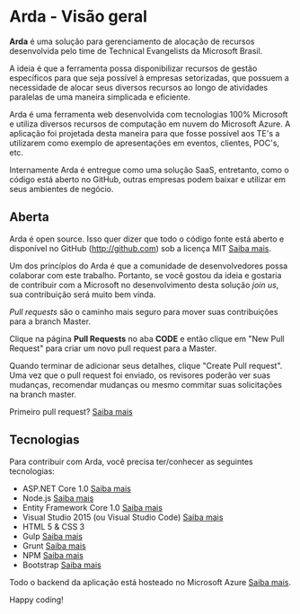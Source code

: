 # Arda - Visão geral
**Arda** é uma solução para gerenciamento de alocação de recursos desenvolvida pelo time de Technical Evangelists da Microsoft Brasil.

A ideia é que a ferramenta possa disponibilizar recursos de gestão específicos para que seja possível à empresas setorizadas, que possuem a necessidade de alocar seus diversos recursos ao longo de atividades paralelas de uma maneira simplicada e eficiente. 

Arda é uma ferramenta web desenvolvida com tecnologias 100% Microsoft e utiliza diversos recursos de computação em nuvem do Microsoft Azure. A aplicação foi projetada desta maneira para que fosse possível aos TE's a utilizarem como exemplo de apresentações em eventos, clientes, POC's, etc.

Internamente Arda é entregue como uma solução SaaS, entretanto, como o código está aberto no GitHub, outras empresas podem baixar e utilizar em seus ambientes de negócio.

## Aberta
Arda é open source. Isso quer dizer que todo o código fonte está aberto e disponível no GitHub (http://github.com) sob a licença MIT [Saiba mais](https://opensource.org/licenses/MIT).

Um dos princípios do Arda é que a comunidade de desenvolvedores possa colaborar com este trabalho. Portanto, se você gostou da ideia e gostaria de contribuir com a Microsoft no desenvolvimento desta solução _join us_, sua contribuição será muito bem vinda.

_Pull requests_ são o caminho mais seguro para mover suas contribuições para a branch Master.

Clique na página **Pull Requests** no aba **CODE** e então clique em "New Pull Request" para criar um novo pull request para a Master.

Quando terminar de adicionar seus detalhes, clique "Create Pull request". Uma vez que o pull request foi enviado, os revisores poderão ver suas mudanças, recomendar mudanças ou mesmo commitar suas solicitações na branch master.

Primeiro pull request?  [Saiba mais](http://go.microsoft.com/fwlink/?LinkId=533211&clcid=0x409)

## Tecnologias
Para contribuir com Arda, você precisa ter/conhecer as seguintes tecnologias:

- ASP.NET Core 1.0 [Saiba mais](https://www.asp.net/vnext)
- Node.js [Saiba mais](https://nodejs.org/en/)
- Entity Framework Core 1.0 [Saiba mais](https://www.asp.net/entity-framework)
- Visual Studio 2015 (ou Visual Studio Code) [Saiba mais](https://code.visualstudio.com/)
- HTML 5 & CSS 3
- Gulp [Saiba mais](http://gulpjs.com/)
- Grunt [Saiba mais](http://gruntjs.com/)
- NPM [Saiba mais](https://www.npmjs.com/)
- Bootstrap [Saiba mais](http://getbootstrap.com/)

Todo o backend da aplicação está hosteado no Microsoft Azure [Saiba mais](https://azure.microsoft.com/pt-br/).



Happy coding!